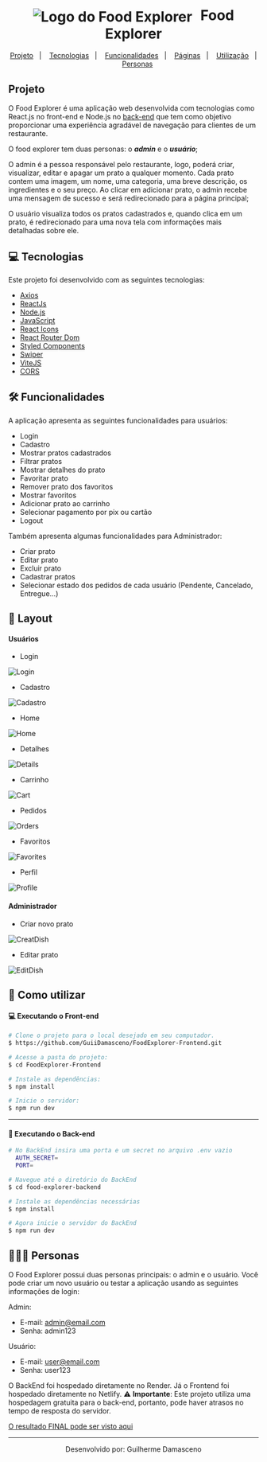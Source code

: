 
<h1 style="text-align: center;">
  <img alt="Logo do Food Explorer" src="./src/assets/logo.svg" style="vertical-align: middle; margin-right: 10px;">
  Food Explorer
</h1>

<p align="center">
  <a href="#project">Projeto</a>&nbsp;&nbsp;&nbsp;|&nbsp;&nbsp;&nbsp;
  <a href="#technologies">Tecnologias</a>&nbsp;&nbsp;&nbsp;|&nbsp;&nbsp;&nbsp;
  <a href="#features">Funcionalidades</a>&nbsp;&nbsp;&nbsp;|&nbsp;&nbsp;&nbsp;
  <a href="#pages">Páginas</a>&nbsp;&nbsp;&nbsp;|&nbsp;&nbsp;&nbsp;
  <a href="#usage">Utilização</a>&nbsp;&nbsp;&nbsp;|&nbsp;&nbsp;&nbsp;
  <a href="#users">Personas</a>
</p>

<h2 id='project'>Projeto</h2>

O Food Explorer é uma aplicação web desenvolvida com tecnologias como React.js no front-end e Node.js no [back-end](https://github.com/GuiiDamasceno/FoodExplorer-Backend) que tem como objetivo proporcionar uma experiência agradável de navegação para clientes de um restaurante.

O food explorer tem duas personas: o ***admin*** e o ***usuário***;

O admin é a pessoa responsável pelo restaurante, logo, poderá criar, visualizar, editar e apagar um prato a qualquer momento. Cada prato contem uma imagem, um nome, uma categoria, uma breve descrição, os ingredientes e o seu preço. Ao clicar em adicionar prato, o admin recebe uma mensagem de sucesso e será redirecionado para a página principal;

O usuário visualiza todos os pratos cadastrados e, quando clica em um prato, é redirecionado para uma nova tela com informações mais detalhadas sobre ele.

<h2 id="technologies">💻 Tecnologias</h2>

Este projeto foi desenvolvido com as seguintes tecnologias:

- [Axios](https://www.npmjs.com/package/axios)
- [ReactJs](https://reactjs.org)
- [Node.js](https://nodejs.org/en/)
- [JavaScript](https://developer.mozilla.org/pt-BR/docs/Web/JavaScript)
- [React Icons](https://react-icons.github.io/react-icons/)
- [React Router Dom](https://react-icons.github.io/react-icons/)
- [Styled Components](https://styled-components.com/)
- [Swiper](https://swiperjs.com/)
- [ViteJS](https://vitejs.dev/)
- [CORS](https://www.npmjs.com/package/cors)

<h2 id="features">🛠️ Funcionalidades</h2>

A aplicação apresenta as seguintes funcionalidades para usuários:

- Login
- Cadastro
- Mostrar pratos cadastrados
- Filtrar pratos
- Mostrar detalhes do prato
- Favoritar prato
- Remover prato dos favoritos
- Mostrar favoritos
- Adicionar prato ao carrinho
- Selecionar pagamento por pix ou cartão
- Logout

Também apresenta algumas funcionalidades para Administrador: 

- Criar prato
- Editar prato
- Excluir prato
- Cadastrar pratos
- Selecionar estado dos pedidos de cada usuário (Pendente, Cancelado, Entregue...)

<h2 id='pages'> 🎨 Layout</h2>

#### Usuários

- Login

![Login](https://github.com/GuiiDamasceno/FoodExplorer-Frontend/blob/main/.github/signin.png?raw=true)

- Cadastro

![Cadastro](https://github.com/GuiiDamasceno/FoodExplorer-Frontend/blob/main/.github/signup.png?raw=true)

- Home

![Home](https://github.com/GuiiDamasceno/FoodExplorer-Frontend/blob/main/.github/home.png?raw=true)

- Detalhes

![Details](https://github.com/GuiiDamasceno/FoodExplorer-Frontend/blob/main/.github/details.png?raw=true)

- Carrinho

![Cart](https://github.com/GuiiDamasceno/FoodExplorer-Frontend/blob/main/.github/cart.png?raw=true)

- Pedidos

![Orders](https://github.com/GuiiDamasceno/FoodExplorer-Frontend/blob/main/.github/orders.png?raw=true)

- Favoritos

![Favorites](https://github.com/GuiiDamasceno/FoodExplorer-Frontend/blob/main/.github/favorites.png?raw=true)

- Perfil

![Profile](https://github.com/GuiiDamasceno/FoodExplorer-Frontend/blob/main/.github/profile.png?raw=true)

#### Administrador

- Criar novo prato

![CreatDish](https://github.com/GuiiDamasceno/FoodExplorer-Frontend/blob/main/.github/createdish.png?raw=true)

- Editar prato

![EditDish](https://github.com/GuiiDamasceno/FoodExplorer-Frontend/blob/main/.github/editdish.png?raw=true)

## 🚀 Como utilizar

#### 💻 Executando o Front-end

```bash
# Clone o projeto para o local desejado em seu computador.
$ https://github.com/GuiiDamasceno/FoodExplorer-Frontend.git

# Acesse a pasta do projeto:
$ cd FoodExplorer-Frontend

# Instale as dependências:
$ npm install

# Inicie o servidor:
$ npm run dev

```
___

#### 🚧 Executando o Back-end
```bash
# No BackEnd insira uma porta e um secret no arquivo .env vazio
  AUTH_SECRET=
  PORT=

# Navegue até o diretório do BackEnd
$ cd food-explorer-backend

# Instale as dependências necessárias
$ npm install

# Agora inicie o servidor do BackEnd
$ npm run dev
```

<h2 id="users">👩🏾‍💻 Personas</h2>

O Food Explorer possui duas personas principais: o admin e o usuário. Você pode criar um novo usuário ou testar a aplicação usando as seguintes informações de login:

Admin:

- E-mail: admin@email.com
- Senha: admin123

Usuário:

- E-mail: user@email.com
- Senha: user123

O BackEnd foi hospedado diretamente no Render.
Já o Frontend foi hospedado diretamente no Netlify.
⚠️ **Importante**: Este projeto utiliza uma hospedagem gratuita para o back-end, portanto, pode haver atrasos no tempo de resposta do servidor.

[O resultado FINAL pode ser visto aqui](https://food-exxplorer.netlify.app/)

---
  <p align="center">
    Desenvolvido por: Guilherme Damasceno
  </p>